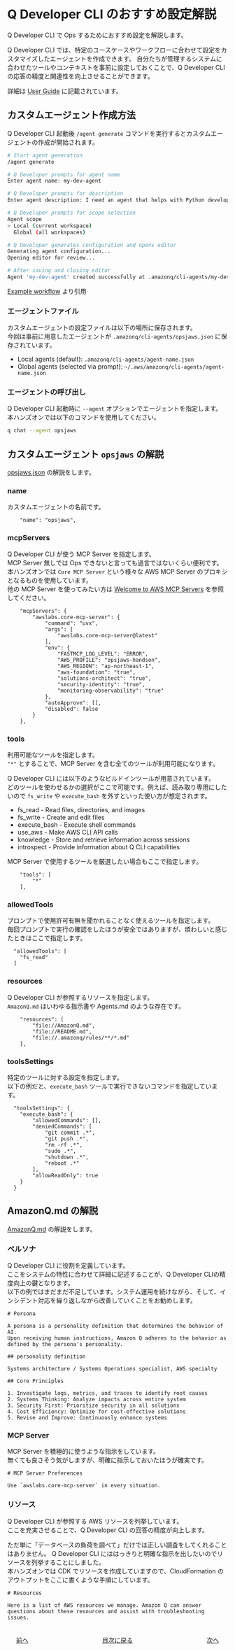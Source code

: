 # Q Developer CLI のおすすめ設定解説

Q Developer CLI で Ops するためにおすすめ設定を解説します。  

Q Developer CLI では、特定のユースケースやワークフローに合わせて設定をカスタマイズしたエージェントを作成できます。
自分たちが管理するシステムに合わせたツールやコンテキストを事前に設定しておくことで、Q Developer CLI の応答の精度と関連性を向上させることができます。  

詳細は [User Guide](https://docs.aws.amazon.com/amazonq/latest/qdeveloper-ug/command-line-custom-agents.html) に記載されています。  

## カスタムエージェント作成方法

Q Developer CLI 起動後 `/agent generate` コマンドを実行するとカスタムエージェントの作成が開始されます。  

```bash
# Start agent generation
/agent generate

# Q Developer prompts for agent name
Enter agent name: my-dev-agent

# Q Developer prompts for description
Enter agent description: I need an agent that helps with Python development, includes linting tools, and can access my project documentation

# Q Developer prompts for scope selection
Agent scope
> Local (current workspace)
  Global (all workspaces)

# Q Developer generates configuration and opens editor
Generating agent configuration...
Opening editor for review...

# After saving and closing editor
Agent 'my-dev-agent' created successfully at .amazonq/cli-agents/my-dev-agent.json
```
[Example workflow](https://docs.aws.amazon.com/amazonq/latest/qdeveloper-ug/command-line-agent-generate.html) より引用

### エージェントファイル

カスタムエージェントの設定ファイルは以下の場所に保存されます。  
今回は事前に用意したエージェントが `.amazonq/cli-agents/opsjaws.json` に保存されています。  

- Local agents (default): `.amazonq/cli-agents/agent-name.json`
- Global agents (selected via prompt): `~/.aws/amazonq/cli-agents/agent-name.json`

### エージェントの呼び出し

Q Developer CLI 起動時に `--agent` オプションでエージェントを指定します。  
本ハンズオンでは以下のコマンドを使用してください。  

```bash
q chat --agent opsjaws
```

## カスタムエージェント `opsjaws` の解説

[opsjaws.json](./.amazonq/cli-agents/opsjaws.json) の解説をします。  

### name

カスタムエージェントの名前です。  

```
	"name": "opsjaws",
```

### mcpServers

Q Developer CLI が使う MCP Server を指定します。  
MCP Server 無しでは Ops できないと言っても過言ではないくらい便利です。  
本ハンズオンでは `Core MCP Server` という様々な AWS MCP Server のプロキシとなるものを使用しています。  
他の MCP Server を使ってみたい方は [Welcome to AWS MCP Servers](https://awslabs.github.io/mcp/) を参照してください。  

```
	"mcpServers": {
		"awslabs.core-mcp-server": {
			"command": "uvx",
			"args": [
				"awslabs.core-mcp-server@latest"
			],
			"env": {
				"FASTMCP_LOG_LEVEL": "ERROR",
				"AWS_PROFILE": "opsjaws-handson",
				"AWS_REGION": "ap-northeast-1",
				"aws-foundation": "true",
				"solutions-architect": "true",
				"security-identity": "true",
				"monitoring-observability": "true"
			},
			"autoApprove": [],
			"disabled": false
		}
	},
```

### tools

利用可能なツールを指定します。  
`"*"` とすることで、MCP Server を含む全てのツールが利用可能になります。  

Q Developer CLI には以下のようなビルドインツールが用意されています。  
どのツールを使わせるかの選択がここで可能です。例えば、読み取り専用にしたいので `fs_write` や `execute_bash` を外すといった使い方が想定されます。  

- fs_read - Read files, directories, and images
- fs_write - Create and edit files
- execute_bash - Execute shell commands
- use_aws - Make AWS CLI API calls
- knowledge - Store and retrieve information across sessions
- introspect - Provide information about Q CLI capabilities

MCP Server で使用するツールを厳選したい場合もここで指定します。  

```
	"tools": [
		"*"
	],
```

### allowedTools

プロンプトで使用許可有無を聞かれることなく使えるツールを指定します。  
毎回プロンプトで実行の確認をしたほうが安全ではありますが、煩わしいと感じたときはここで指定します。  

```
  "allowedTools": [
    "fs_read"
  ]
```

### resources

Q Developer CLI が参照するリソースを指定します。  
`AmazonQ.md` はいわゆる指示書や Agents.md のような存在です。  

```
	"resources": [
		"file://AmazonQ.md",
		"file://README.md",
		"file://.amazonq/rules/**/*.md"
	],
```

### toolsSettings

特定のツールに対する設定を指定します。  
以下の例だと、`execute_bash` ツールで実行できないコマンドを指定しています。

```
  "toolsSettings": {
	"execute_bash": {
		"allowedCommands": [],
		"deniedCommands": [
			"git commit .*",
			"git push .*",
			"rm -rf .*",
			"sudo .*",
			"shutdown .*",
			"reboot .*"
		],
		"allowReadOnly": true
	}
  }
```

## AmazonQ.md の解説

[AmazonQ.md](./AmazonQ.md) の解説をします。

### ペルソナ

Q Developer CLI に役割を定義しています。  
ここをシステムの特性に合わせて詳細に記述することが、Q Developer CLIの精度向上の鍵となります。  
以下の例ではまだまだ不足しています。システム運用を続けながら、そして、インシデント対応を繰り返しながら改善していくことをお勧めします。  

```
# Persona

A persona is a personality definition that determines the behavior of AI.
Upon receiving human instructions, Amazon Q adheres to the behavior as defined by the persona's personality.

## personality definition

Systems architecture / Systems Operations specialist, AWS specialty

## Core Principles

1. Investigate logs, metrics, and traces to identify root causes
2. Systems Thinking: Analyze impacts across entire system
3. Security First: Prioritize security in all solutions
4. Cost Efficiency: Optimize for cost-effective solutions
5. Revise and Improve: Continuously enhance systems
```

### MCP Server

MCP Server を積極的に使うような指示をしています。  
無くても良さそう気がしますが、明確に指示しておいたほうが確実です。  

```
# MCP Server Preferences

Use `awslabs.core-mcp-server` in every situation.  
```

### リソース

Q Developer CLI が参照する AWS リソースを列挙しています。  
ここを充実させることで、Q Developer CLI の回答の精度が向上します。  

ただ単に「データベースの負荷を調べて」だけでは正しい調査をしてくれることはありません。
Q Developer CLI にははっきりと明確な指示を出したいのでリソースを列挙することにしました。  
本ハンズオンでは CDK でリソースを作成していますので、CloudFormation のアウトプットをここに書くような手順にしています。  

```
# Resources

Here is a list of AWS resources we manage. Amazon Q can answer questions about these resources and assist with troubleshooting issues.  
```

<nav aria-label="ページナビゲーション">  
  <ul style="display: flex; justify-content: space-between; list-style: none; padding: 0;">  
    <li style="padding: 20px; text-align: left;"><a href="chap2.md">前へ</a></li>  
    <li style="padding: 20px; text-align: center;"><a href="README.md">目次に戻る</a></li>  
    <li style="padding: 20px; text-align: right;"><a href="chap4.md">次へ</a></li>  
  </ul>  
</nav>  
